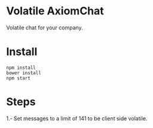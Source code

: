 # Volatile AxiomChat

Volatile chat for your company.

# Install

    npm install
    bower install
    npm start

# Steps

1.- Set messages to a limit of 141 to be client side volatile.
